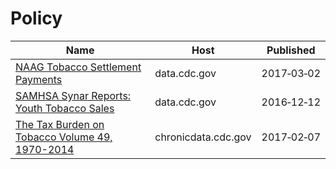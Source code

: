 # Policy

Name | Host | Published
---- | ---- | ---------
[NAAG Tobacco Settlement Payments](../datasets/ffbi-is3j.md) | data.cdc.gov | 2017&#x2011;03&#x2011;02
[SAMHSA Synar Reports: Youth Tobacco Sales](../datasets/escb-scz6.md) | data.cdc.gov | 2016&#x2011;12&#x2011;12
[The Tax Burden on Tobacco Volume 49, 1970-2014](../datasets/7nwe-3aj9.md) | chronicdata.cdc.gov | 2017&#x2011;02&#x2011;07

